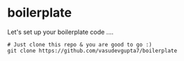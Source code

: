 # boilerplate

Let's set up your boilerplate code ....

```shell
# Just clone this repo & you are good to go :)
git clone https://github.com/vasudevgupta7/boilerplate
```
